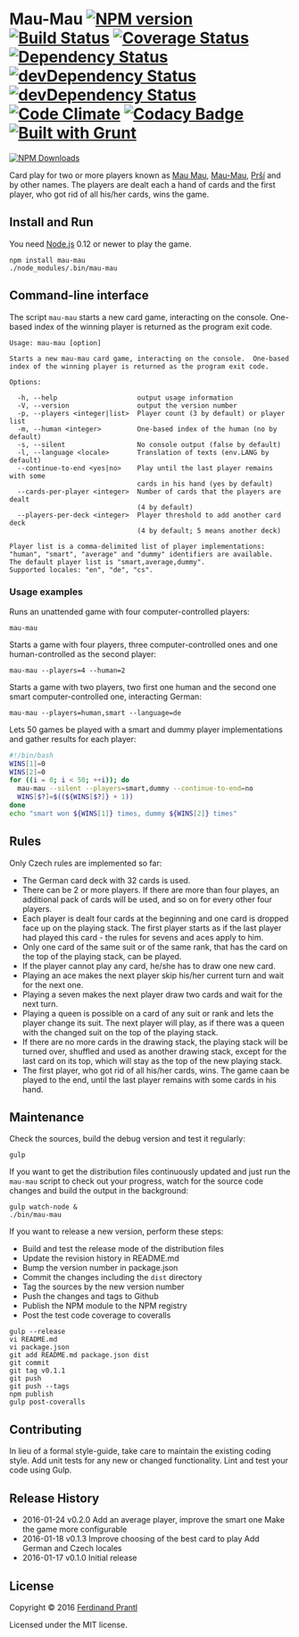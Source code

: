 # Mau-Mau [![NPM version](https://badge.fury.io/js/mau-mau.png)](http://badge.fury.io/js/mau-mau) [![Build Status](https://travis-ci.org/prantlf/mau-mau.png)](https://travis-ci.org/prantlf/mau-mau) [![Coverage Status](https://coveralls.io/repos/prantlf/mau-mau/badge.svg)](https://coveralls.io/r/prantlf/mau-mau) [![Dependency Status](https://david-dm.org/prantlf/mau-mau.svg)](https://david-dm.org/prantlf/mau-mau) [![devDependency Status](https://david-dm.org/prantlf/mau-mau/dev-status.svg)](https://david-dm.org/prantlf/mau-mau#info=devDependencies) [![devDependency Status](https://david-dm.org/prantlf/mau-mau/peer-status.svg)](https://david-dm.org/prantlf/mau-mau#info=peerDependencies) [![Code Climate](https://codeclimate.com/github/prantlf/mau-mau/badges/gpa.svg)](https://codeclimate.com/github/prantlf/mau-mau) [![Codacy Badge](https://www.codacy.com/project/badge/f3896e8dfa5342b8add12d50390edfcd)](https://www.codacy.com/public/prantlf/mau-mau) [![Built with Grunt](https://cdn.gruntjs.com/builtwith.png)](http://gruntjs.com/)

[![NPM Downloads](https://nodei.co/npm/mau-mau.png?downloads=true&stars=true)](https://www.npmjs.com/package/mau-mau)

Card play for two or more players known as [Mau Mau], [Mau-Mau], [Prší]
and by other names.  The players are dealt each a hand of cards and the
first player, who got rid of all his/her cards, wins the game.

## Install and Run

You need [Node.js](http://nodejs.org/) 0.12 or newer to play the game.

    npm install mau-mau
    ./node_modules/.bin/mau-mau

## Command-line interface

The script `mau-mau` starts a new card game, interacting on the console.
One-based index of the winning player is returned as the program exit code.

```text
Usage: mau-mau [option]

Starts a new mau-mau card game, interacting on the console.  One-based
index of the winning player is returned as the program exit code.

Options:

  -h, --help                    output usage information
  -V, --version                 output the version number
  -p, --players <integer|list>  Player count (3 by default) or player list
  -m, --human <integer>         One-based index of the human (no by default)
  -s, --silent                  No console output (false by default)
  -l, --language <locale>       Translation of texts (env.LANG by default)
  --continue-to-end <yes|no>    Play until the last player remains with some
                                cards in his hand (yes by default)
  --cards-per-player <integer>  Number of cards that the players are dealt
                                (4 by default)
  --players-per-deck <integer>  Player threshold to add another card deck
                                (4 by default; 5 means another deck)

Player list is a comma-delimited list of player implementations:
"human", "smart", "average" and "dummy" identifiers are available.
The default player list is "smart,average,dummy".
Supported locales: "en", "de", "cs".
```

### Usage examples

Runs an unattended game with four computer-controlled players:

    mau-mau

Starts a game with four players, three computer-controlled ones and one
human-controlled as the second player:

    mau-mau --players=4 --human=2

Starts a game with two players, two first one human and the second one
smart computer-controlled one, interacting German:

    mau-mau --players=human,smart --language=de

Lets 50 games be played with a smart and dummy player implementations
and gather results for each player:

```bash
#!/bin/bash
WINS[1]=0
WINS[2]=0
for ((i = 0; i < 50; ++i)); do
  mau-mau --silent --players=smart,dummy --continue-to-end=no
  WINS[$?]=$((${WINS[$?]} + 1))
done
echo "smart won ${WINS[1]} times, dummy ${WINS[2]} times"
```

## Rules

Only Czech rules are implemented so far:

* The German card deck with 32 cards is used.
* There can be 2 or more players.  If there are more than four playes,
  an additional pack of cards will be used, and so on for every other
  four players.
* Each player is dealt four cards at the beginning and one card is
  dropped face up on the playing stack.  The first player starts
  as if the last player had played this card - the rules for sevens
  and aces apply to him.
* Only one card of the same suit or of the same rank, that has the
  card on the top of the playing stack, can be played.
* If the player cannot play any card, he/she has to draw one new card.
* Playing an ace makes the next player skip his/her current turn and
  wait for the next one.
* Playing a seven makes the next player draw two cards and wait for
  the next turn.
* Playing a queen is possible on a card of any suit or rank and lets
  the player change its suit.  The next player will play, as if there
  was a queen with the changed suit on the top of the playing stack.
* If there are no more cards in the drawing stack, the playing stack
  will be turned over, shuffled and used as another drawing stack,
  except for the last card on its top, which will stay as the top
  of the new playing stack.
* The first player, who got rid of all his/her cards, wins.  The game
  caan be played to the end, until the last player remains with some
  cards in his hand.

## Maintenance

Check the sources, build the debug version and test it regularly:

    gulp

If you want to get the distribution files continuously updated and just
run the `mau-mau` script to check out your progress, watch for the source
code changes and build the output in the background:

```shell
gulp watch-node &
./bin/mau-mau
```

If you want to release a new version, perform these steps:

* Build and test the release mode of the distribution files
* Update the revision history in README.md
* Bump the version number in package.json
* Commit the changes including the `dist` directory
* Tag the sources by the new version number
* Push the changes and tags to Github
* Publish the NPM module to the NPM registry
* Post the test code coverage to coveralls

```shell
gulp --release
vi README.md
vi package.json
git add README.md package.json dist
git commit
git tag v0.1.1
git push
git push --tags
npm publish
gulp post-coveralls
```

## Contributing

In lieu of a formal style-guide, take care to maintain the existing coding
style.  Add unit tests for any new or changed functionality. Lint and test
your code using Gulp.

## Release History

 * 2016-01-24   v0.2.0   Add an average player, improve the smart one
                         Make the game more configurable
 * 2016-01-18   v0.1.3   Improve choosing of the best card to play
                         Add German and Czech locales
 * 2016-01-17   v0.1.0   Initial release

## License

Copyright © 2016 [Ferdinand Prantl](http://prantl.tk)

Licensed under the MIT license.

[Mau Mau]: https://en.wikipedia.org/wiki/Mau_Mau_(card_game)
[Mau-Mau]: https://de.wikipedia.org/wiki/Mau-Mau_(Kartenspiel)
[Prší]: https://cs.wikipedia.org/wiki/Prší
